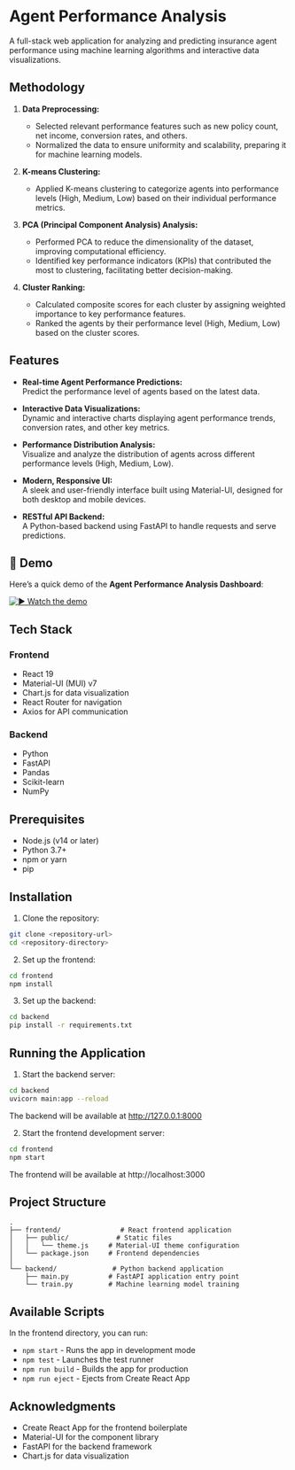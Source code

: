 # Agent Performance Analysis

A full-stack web application for analyzing and predicting insurance agent performance using machine learning algorithms and interactive data visualizations.

## Methodology

1. **Data Preprocessing:**  
   - Selected relevant performance features such as new policy count, net income, conversion rates, and others.
   - Normalized the data to ensure uniformity and scalability, preparing it for machine learning models.

2. **K-means Clustering:**  
   - Applied K-means clustering to categorize agents into performance levels (High, Medium, Low) based on their individual performance metrics.

3. **PCA (Principal Component Analysis) Analysis:**  
   - Performed PCA to reduce the dimensionality of the dataset, improving computational efficiency.
   - Identified key performance indicators (KPIs) that contributed the most to clustering, facilitating better decision-making.

4. **Cluster Ranking:**  
   - Calculated composite scores for each cluster by assigning weighted importance to key performance features.
   - Ranked the agents by their performance level (High, Medium, Low) based on the cluster scores.

## Features

- **Real-time Agent Performance Predictions:**  
   Predict the performance level of agents based on the latest data.

- **Interactive Data Visualizations:**  
   Dynamic and interactive charts displaying agent performance trends, conversion rates, and other key metrics.

- **Performance Distribution Analysis:**  
   Visualize and analyze the distribution of agents across different performance levels (High, Medium, Low).

- **Modern, Responsive UI:**  
   A sleek and user-friendly interface built using Material-UI, designed for both desktop and mobile devices.

- **RESTful API Backend:**  
   A Python-based backend using FastAPI to handle requests and serve predictions.

## 🎥 Demo

Here’s a quick demo of the **Agent Performance Analysis Dashboard**:

[![▶️ Watch the demo](https://github.com/user-attachments/assets/34283af6-2ade-48b5-a2c0-504957d5de3a)](https://vimeo.com/1095185875/1dcc9a8790?share=copy)

## Tech Stack

### Frontend
- React 19
- Material-UI (MUI) v7
- Chart.js for data visualization
- React Router for navigation
- Axios for API communication

### Backend
- Python
- FastAPI
- Pandas
- Scikit-learn
- NumPy

## Prerequisites

- Node.js (v14 or later)
- Python 3.7+
- npm or yarn
- pip

## Installation

1. Clone the repository:
```bash
git clone <repository-url>
cd <repository-directory>
```

2. Set up the frontend:
```bash
cd frontend
npm install
```

3. Set up the backend:
```bash
cd backend
pip install -r requirements.txt
```

## Running the Application

1. Start the backend server:
```bash
cd backend
uvicorn main:app --reload
```
The backend will be available at http://127.0.0.1:8000

2. Start the frontend development server:
```bash
cd frontend
npm start
```
The frontend will be available at http://localhost:3000

## Project Structure

```
.
├── frontend/               # React frontend application
│   ├── public/            # Static files
│   │   └── theme.js     # Material-UI theme configuration
│   └── package.json     # Frontend dependencies
│
└── backend/              # Python backend application
    ├── main.py          # FastAPI application entry point
    └── train.py         # Machine learning model training
```

## Available Scripts

In the frontend directory, you can run:

- `npm start` - Runs the app in development mode
- `npm test` - Launches the test runner
- `npm run build` - Builds the app for production
- `npm run eject` - Ejects from Create React App

## Acknowledgments

- Create React App for the frontend boilerplate
- Material-UI for the component library
- FastAPI for the backend framework
- Chart.js for data visualization 
